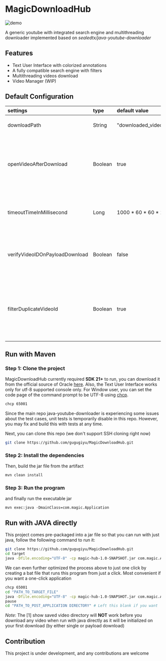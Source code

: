# MagicDownloadHub

![demo](https://github.com/gugugiyu/MagicDownloadHub/assets/106458387/cb11be59-7a85-4a0d-8149-b065af322089)

A generic youtube with integrated search engine and multithreading downloader implemented based on *sealedtx/java-youtube-downloader*

## Features

- Text User Interface with colorized annotations
- A fully compatible search engine with filters
- Multithreading videos download
- Video Manager (WIP)

## Default Configuration
| settings                       | type    | default value       | description                                                  |
| :----------------------------- | :------ | :------------------ | :----------------------------------------------------------- |
| downloadPath                   | String  | "downloaded_videos" | The root download path                                       |
| openVideoAfterDownload         | Boolean | true                | For single video download only. Auto open up the video (if supported) when downloaded |
| timeoutTimeInMillisecond       | Long    | 1000 * 60 * 60 * 12 | Timeout time of a downloading thread if takes too long       |
| verifyVideoIDOnPayloadDownload | Boolean | false               | Verify if that videoId is existed or not. Useful to make sure you enter valid id |
| filterDuplicateVideoId         | Boolean | true                | Filter out duplicate videoId in your payload. Disable to download a video multiple times |

## Run with Maven

### Step 1: Clone the project

MagicDownloadHub currently required **SDK 21+** to run, you can download it from the official source of Oracle [here](https://www.oracle.com/java/technologies/downloads/). Also, the Text User Interface works only for utf-8 supported console only. For Window user, you can set the code page of the command prompt to be UTF-8 using [chcp](https://learn.microsoft.com/en-us/windows-server/administration/windows-commands/chcp).

```sh
chcp 65001
```

Since the main repo java-youtube-downloader is experiencing some issues about the test cases, unit tests is temporarily disable in this repo. However, you may fix and build this with tests at any time.

Next, you can clone this repo (we don't support SSH cloning right now)

```sh
git clone https://github.com/gugugiyu/MagicDownloadHub.git
```
### Step 2: Install the dependencies

Then, build the jar file from the artifact

```sh
mvn clean install
```

### Step 3: Run the program

and finally run the executable jar

```shell
mvn exec:java -DmainClass=com.magic.Application
```

## Run with JAVA directly

This project comes pre-packaged into a jar file so that you can run with just java, follow the following command to run it:

```sh
git clone https://github.com/gugugiyu/MagicDownloadHub.git
cd target
java -Dfile.encoding="UTF-8" -cp magic-hub-1.0-SNAPSHOT.jar com.magic.Application
```

We can even further optimized the process above to just one click by creating a bat file that runs this program from just a click. Most convenient if you want a one-click application

```sh
chcp 65001
cd "PATH_TO_TARGET_FILE"
java -Dfile.encoding="UTF-8" -cp magic-hub-1.0-SNAPSHOT.jar com.magic.Application
pause
cd "PATH_TO_POST_APPLICATION DIRECTORY" # Left this blank if you want
```

*Note*: The [1] show saved video directory will **NOT** work before you download any video when run with java directly as it will be initialized on your first download (by either single or payload download) 

## Contribution

This project is under development, and any contributions are welcome
